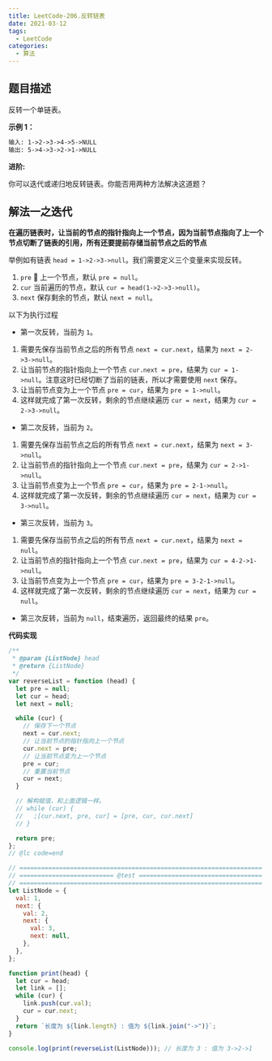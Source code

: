 ```yaml
---
title: LeetCode-206.反转链表
date: 2021-03-12
tags:
  - LeetCode
categories:
  - 算法
---
```


## 题目描述

反转一个单链表。

**示例 1：**

```md
输入: 1->2->3->4->5->NULL
输出: 5->4->3->2->1->NULL
```

**进阶:**

你可以迭代或递归地反转链表。你能否用两种方法解决这道题？

## 解法一之迭代

**在遍历链表时，让当前的节点的指针指向上一个节点，因为当前节点指向了上一个节点切断了链表的引用，所有还要提前存储当前节点之后的节点**

举例如有链表 `head = 1->2->3->null`。我们需要定义三个变量来实现反转。

1. `pre`  上一个节点，默认 `pre = null`。
2. `cur` 当前遍历的节点，默认 `cur = head(1->2->3->null)`。
3. `next` 保存剩余的节点，默认 `next = null`。

以下为执行过程

- 第一次反转，当前为 `1`。

1. 需要先保存当前节点之后的所有节点 `next = cur.next`，结果为 `next = 2->3->null`。
2. 让当前节点的指针指向上一个节点 `cur.next = pre`，结果为 `cur = 1->null`。注意这时已经切断了当前的链表，所以才需要使用 `next` 保存。
3. 让当前节点变为上一个节点 `pre = cur`，结果为 `pre = 1->null`。
4. 这样就完成了第一次反转，剩余的节点继续遍历 `cur = next`，结果为 `cur = 2->3->null`。

- 第二次反转，当前为 `2`。

1. 需要先保存当前节点之后的所有节点 `next = cur.next`，结果为 `next = 3->null`。
2. 让当前节点的指针指向上一个节点 `cur.next = pre`，结果为 `cur = 2->1->null`。
3. 让当前节点变为上一个节点 `pre = cur`，结果为 `pre = 2-1->null`。
4. 这样就完成了第一次反转，剩余的节点继续遍历 `cur = next`，结果为 `cur = 3->null`。

- 第三次反转，当前为 `3`。

1. 需要先保存当前节点之后的所有节点 `next = cur.next`，结果为 `next = null`。
2. 让当前节点的指针指向上一个节点 `cur.next = pre`，结果为 `cur = 4-2->1->null`。
3. 让当前节点变为上一个节点 `pre = cur`，结果为 `pre = 3-2-1->null`。
4. 这样就完成了第一次反转，剩余的节点继续遍历 `cur = next`，结果为 `cur = null`。

- 第三次反转，当前为 `null`，结束遍历，返回最终的结果 `pre`。

**代码实现**

```js
/**
 * @param {ListNode} head
 * @return {ListNode}
 */
var reverseList = function (head) {
  let pre = null;
  let cur = head;
  let next = null;

  while (cur) {
    // 保存下一个节点
    next = cur.next;
    // 让当前节点的指针指向上一个节点
    cur.next = pre;
    // 让当前节点变为上一个节点
    pre = cur;
    // 重置当前节点
    cur = next;
  }

  // 解构赋值，和上面逻辑一样。
  // while (cur) {
  //   ;[cur.next, pre, cur] = [pre, cur, cur.next]
  // }

  return pre;
};
// @lc code=end

// ===================================================================
// ========================== @test ==================================
// ===================================================================
let ListNode = {
  val: 1,
  next: {
    val: 2,
    next: {
      val: 3,
      next: null,
    },
  },
};

function print(head) {
  let cur = head;
  let link = [];
  while (cur) {
    link.push(cur.val);
    cur = cur.next;
  }
  return `长度为 ${link.length} : 值为 ${link.join("->")}`;
}

console.log(print(reverseList(ListNode))); // 长度为 3 : 值为 3->2->1
```
